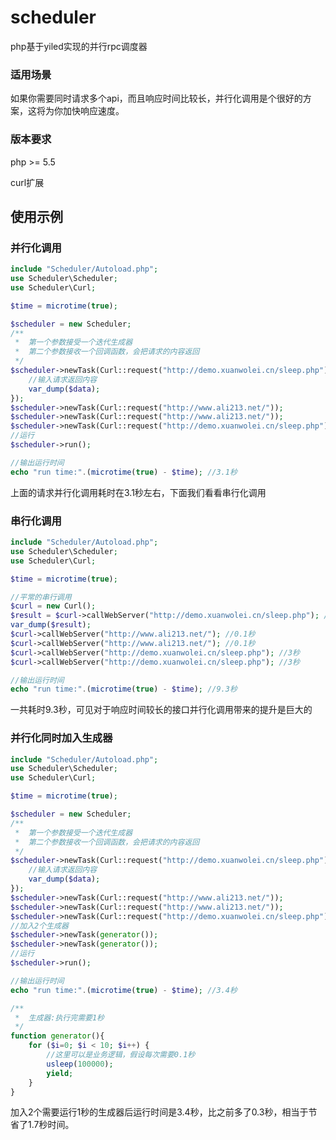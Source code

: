 # scheduler
php基于yiled实现的并行rpc调度器

### 适用场景 ###

如果你需要同时请求多个api，而且响应时间比较长，并行化调用是个很好的方案，这将为你加快响应速度。

### 版本要求 ###

php >= 5.5

curl扩展

## 使用示例 ##

### 并行化调用 ###

```php
include "Scheduler/Autoload.php";
use Scheduler\Scheduler;
use Scheduler\Curl;

$time = microtime(true);

$scheduler = new Scheduler;
/**
 *	第一个参数接受一个迭代生成器
 *  第二个参数接收一个回调函数，会把请求的内容返回
 */
$scheduler->newTask(Curl::request("http://demo.xuanwolei.cn/sleep.php"), function($data, Scheduler $scheduler){
	//输入请求返回内容
	var_dump($data);
});
$scheduler->newTask(Curl::request("http://www.ali213.net/"));
$scheduler->newTask(Curl::request("http://www.ali213.net/"));
$scheduler->newTask(Curl::request("http://demo.xuanwolei.cn/sleep.php"));
//运行
$scheduler->run();

//输出运行时间
echo "run time:".(microtime(true) - $time); //3.1秒
```
上面的请求并行化调用耗时在3.1秒左右，下面我们看看串行化调用

### 串行化调用 ###

```php
include "Scheduler/Autoload.php";
use Scheduler\Scheduler;
use Scheduler\Curl;

$time = microtime(true);

//平常的串行调用
$curl = new Curl();
$result = $curl->callWebServer("http://demo.xuanwolei.cn/sleep.php"); //3秒
var_dump($result);
$curl->callWebServer("http://www.ali213.net/"); //0.1秒
$curl->callWebServer("http://www.ali213.net/"); //0.1秒
$curl->callWebServer("http://demo.xuanwolei.cn/sleep.php"); //3秒
$curl->callWebServer("http://demo.xuanwolei.cn/sleep.php"); //3秒

//输出运行时间
echo "run time:".(microtime(true) - $time); //9.3秒
```

一共耗时9.3秒，可见对于响应时间较长的接口并行化调用带来的提升是巨大的

### 并行化同时加入生成器 ###

```php
include "Scheduler/Autoload.php";
use Scheduler\Scheduler;
use Scheduler\Curl;

$time = microtime(true);

$scheduler = new Scheduler;
/**
 *	第一个参数接受一个迭代生成器
 *  第二个参数接收一个回调函数，会把请求的内容返回
 */
$scheduler->newTask(Curl::request("http://demo.xuanwolei.cn/sleep.php"), function($data, Scheduler $scheduler){
	//输入请求返回内容
	var_dump($data);
});
$scheduler->newTask(Curl::request("http://www.ali213.net/"));
$scheduler->newTask(Curl::request("http://www.ali213.net/"));
$scheduler->newTask(Curl::request("http://demo.xuanwolei.cn/sleep.php"));
//加入2个生成器
$scheduler->newTask(generator());
$scheduler->newTask(generator());
//运行
$scheduler->run();

//输出运行时间
echo "run time:".(microtime(true) - $time); //3.4秒

/**
 *	生成器:执行完需要1秒
 */
function generator(){
	for ($i=0; $i < 10; $i++) {
		//这里可以是业务逻辑，假设每次需要0.1秒
		usleep(100000);
		yield;
	}
}
```

加入2个需要运行1秒的生成器后运行时间是3.4秒，比之前多了0.3秒，相当于节省了1.7秒时间。




